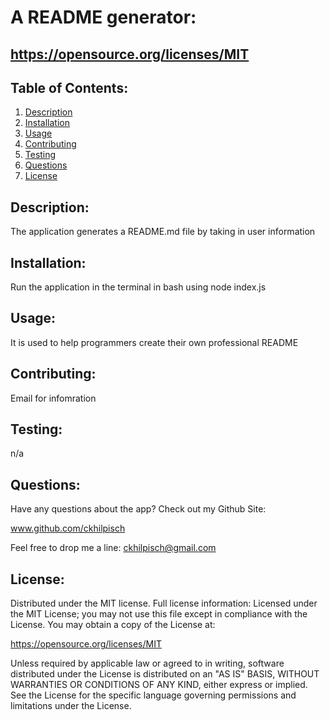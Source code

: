 #  A README generator:
##  https://opensource.org/licenses/MIT
    
## Table of Contents:
<ol>
<li><a href="#description">Description</a></li>
<li><a href="#installation">Installation</a></li>
<li><a href="#usage">Usage</a></li>
<li><a href="#contributing">Contributing</a></li>
<li><a href="#testing">Testing</a></li>
<li><a href="#questions">Questions</a></li>
<li><a href="#license">License</a></li>
</ol>

## Description:
The application generates a README.md file by taking in user information

## Installation:
Run the application in the terminal in bash using node index.js

## Usage: 
It is used to help programmers create their own professional README

## Contributing:
Email for infomration

## Testing:
n/a 

## Questions:
Have any questions about the app?  Check out my Github Site:

www.github.com/ckhilpisch

Feel free to drop me a line:
<a class="link" href="mailto:ckhilpisch@gmail.com">ckhilpisch@gmail.com</a>

## License:
Distributed under the MIT license.  Full license information:
Licensed under the MIT License; you may not use this file except in compliance with the License. You may obtain a copy of the License at:

https://opensource.org/licenses/MIT

Unless required by applicable law or agreed to in writing, software distributed under the License is distributed on an "AS IS" BASIS, WITHOUT WARRANTIES OR CONDITIONS OF ANY KIND, either express or implied.  See the License for the specific language governing permissions and limitations under the License.
